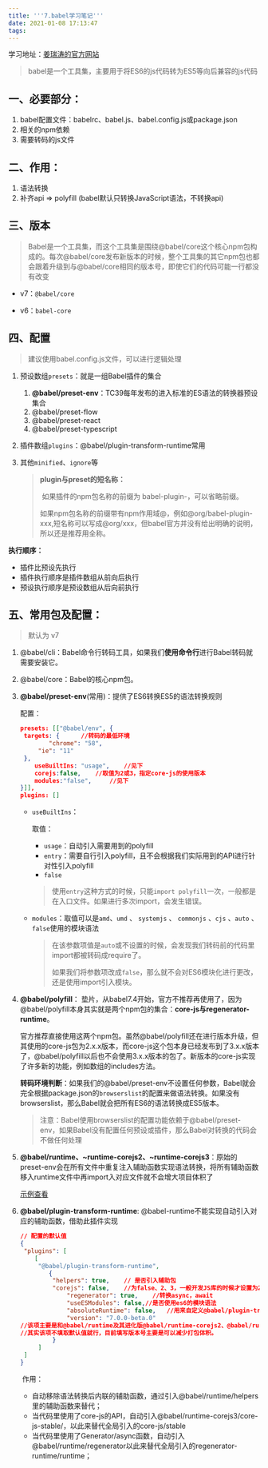 ```yaml
---
title: '''7.babel学习笔记'''
date: 2021-01-08 17:13:47
tags:
---
```


学习地址：[姜瑞涛的官方网站](https://www.jiangruitao.com/babel/)



> babel是一个工具集，主要用于将ES6的js代码转为ES5等向后兼容的js代码

## 一、必要部分：

1. babel配置文件：babelrc、babel.js、babel.config.js或package.json
2. 相关的npm依赖
3. 需要转码的js文件

## 二、作用：

1. 语法转换
2. 补齐api	 => polyfill (babel默认只转换JavaScript语法，不转换api)

## 三、版本

> Babel是一个工具集，而这个工具集是围绕@babel/core这个核心npm包构成的。每次@babel/core发布新版本的时候，整个工具集的其它npm包也都会跟着升级到与@babel/core相同的版本号，即使它们的代码可能一行都没有改变

- v7：`@babel/core`

- v6：`babel-core`

## 四、配置

> 建议使用babel.config.js文件，可以进行逻辑处理

1. 预设数组`presets`：就是一组Babel插件的集合

   1. **@babel/preset-env**：TC39每年发布的进入标准的ES语法的转换器预设集合
   2. @babel/preset-flow
   3. @babel/preset-react
   4. @babel/preset-typescript

2. 插件数组`plugins`：@babel/plugin-transform-runtime常用

3. 其他`minified`、`ignore`等

   > **plugin与preset的短名称：**
   >
   > ​	如果插件的npm包名称的前缀为 babel-plugin-，可以省略前缀。
   >
   > ​	如果npm包名称的前缀带有npm作用域@，例如@org/babel-plugin-xxx,短名称可以写成@org/xxx，但babel官方并没有给出明确的说明，所以还是推荐用全称。

**执行顺序：**

- 插件比预设先执行
- 插件执行顺序是插件数组从前向后执行
- 预设执行顺序是预设数组从后向前执行

## 五、常用包及配置：

> 默认为 v7

1. @babel/cli：Babel命令行转码工具，如果我们**使用命令行**进行Babel转码就需要安装它。

   

2. @babel/core：Babel的核心npm包。

   

3. **@babel/preset-env**(常用)：提供了ES6转换ES5的语法转换规则

   配置：

   ```json
   presets: [["@babel/env", {
   	targets: {		//转码的最低环境
           "chrome": "58",
       	"ie": "11"
   	},
       useBuiltIns: "usage",	//见下
       corejs:false,	//取值为2或3，指定core-js的使用版本
       modules:"false",     //见下
   }]],
   plugins: []
   ```

   - `useBuiltIns`：

     取值：	

     - `usage`：自动引入需要用到的polyfill
     - `entry`：需要自行引入polyfill，且不会根据我们实际用到的API进行针对性引入polyfill
     - `false`

     > 使用`entry`这种方式的时候，只能`import polyfill`一次，一般都是在入口文件。如果进行多次import，会发生错误。

   - `modules`：取值可以是`amd`、`umd` 、 `systemjs` 、 `commonjs` 、`cjs` 、`auto` 、`false`使用的模块语法

     > 在该参数项值是`auto`或不设置的时候，会发现我们转码前的代码里import都被转码成require了。
     >
     > 如果我们将参数项改成`false`，那么就不会对ES6模块化进行更改，还是使用import引入模块。




4. **@babel/polyfill**： 垫片，从babel7.4开始，官方不推荐再使用了，因为@babel/polyfill本身其实就是两个npm包的集合：**core-js与regenerator-runtime**。

   官方推荐直接使用这两个npm包。虽然@babel/polyfill还在进行版本升级，但其使用的core-js包为2.x.x版本，而core-js这个包本身已经发布到了3.x.x版本了，@babel/polyfill以后也不会使用3.x.x版本的包了。新版本的core-js实现了许多新的功能，例如数组的includes方法。

   ​		**转码环境判断**：如果我们的@babel/preset-env不设置任何参数，Babel就会完全根据package.json的`browserslist`的配置来做语法转换。如果没有browserslist，那么Babel就会把所有ES6的语法转换成ES5版本。

   > 注意：Babel使用browserslist的配置功能依赖于@babel/preset-env，如果Babel没有配置任何预设或插件，那么Babel对转换的代码会不做任何处理

   

5. **@babel/runtime、~runtime-corejs2、~runtime-corejs3**：原始的preset-env会在所有文件中重复注入辅助函数实现语法转换，将所有辅助函数移入runtime文件中再import入对应文件就不会增大项目体积了

   [示例查看](https://www.jiangruitao.com/babel/transform-runtime/)

   

6. **@babel/plugin-transform-runtime**: @babel-runtime不能实现自动引入对应的辅助函数，借助此插件实现

   ```json
   // 配置的默认值
   { 
   	"plugins": [
       [
   		"@babel/plugin-transform-runtime",
           {
           	"helpers": true,	// 是否引入辅助包
   			"corejs": false,	//为false、2、3，一般开发JS库的时候才设置为2或3
             	"regenerator": true,	//转换async，await
             	"useESModules": false,//是否使用es6的模块语法
             	"absoluteRuntime": false,	//用来自定义@babel/plugin-transform-runtime引入@babel/runtime/模块的路径规则
             	"version": "7.0.0-beta.0"	
   //该项主要是和@babel/runtime及其进化版@babel/runtime-corejs2、@babel/runtime-corejs3的版本号有关，这三个包我们只需要根据需要安装一个。我们把安装的npm包的版本号设置给version即可。例如，在上节的babel14例子里，安装的@babel/runtime-corejs3版本是^7.10.4，那么配置项version也取’^7.10.4’。
   //其实该项不填取默认值就行，目前填写版本号主要是可以减少打包体积。
           	}
       	]
   	]
   }
   ```

   ​	作用：

   - 自动移除语法转换后内联的辅助函数，通过引入@babel/runtime/helpers里的辅助函数来替代；
   - 当代码里使用了core-js的API，自动引入@babel/runtime-corejs3/core-js-stable/，以此来替代全局引入的core-js/stable
   - 当代码里使用了Generator/async函数，自动引入@babel/runtime/regenerator以此来替代全局引入的regenerator-runtime/runtime；

